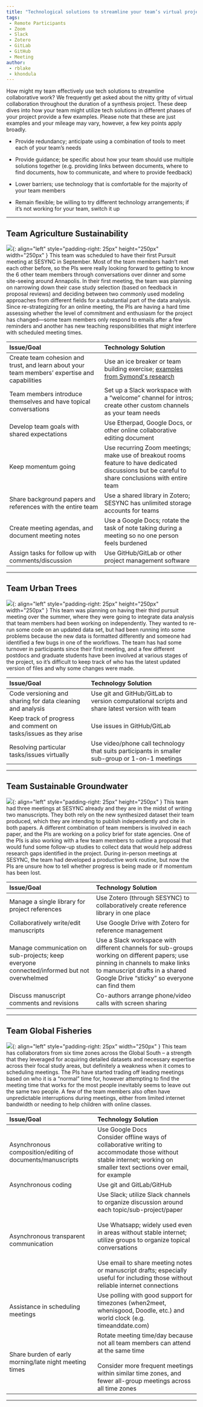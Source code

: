 ```yaml
---
title: "Technological solutions to streamline your team’s virtual project"
tags:
 - Remote Participants
 - Zoom
 - Slack
 - Zotero
 - GitLab
 - GitHub
 - Meeting
author: 
 - rblake
 - khondula
---
```



How might my team effectively use tech solutions to streamline collaborative work?  We frequently get asked about the nitty gritty of virtual collaboration throughout the duration of a synthesis project. These deep dives into how your team might utilize tech solutions in different phases of your project provide a few examples.  Please note that these are just examples and your mileage may vary, however, a few key points apply broadly.  

- Provide redundancy; anticipate using a combination of tools to meet each of your team’s needs

- Provide guidance; be specific about how your team should use multiple solutions together (e.g. providing links between documents, where to find documents, how to communicate, and where to provide feedback)

- Lower barriers; use technology that is comfortable for the majority of your team members

- Remain flexible; be willing to try different technology arrangements; if it’s not working for your team, switch it up

---------------- 

## Team Agriculture Sustainability 

![](/assets/images/agriculture-sustainability.jpg){: align="left" style="padding-right: 25px" height="250px" width="250px" }  This team was scheduled to have their first Pursuit meeting at SESYNC in September. Most of the team members hadn’t met each other before, so the PIs were really looking forward to getting to know the 6 other team members through conversations over dinner and some site-seeing around Annapolis. In their first meeting, the team was planning on narrowing down their case study selection (based on feedback in proposal reviews) and deciding between two commonly used modeling approaches from different fields for a substantial part of the data analysis. Since re-strategizing for an online meeting, the PIs are having a hard time assessing whether the level of commitment and enthusiasm for the project has changed—some team members only respond to emails after a few reminders and another has new teaching responsibilities that might interfere with scheduled meeting times.  <br>

| Issue/Goal | Technology Solution |
| :--------- | :------------------ |
| Create team cohesion and trust, and learn about your team members’ expertise and capabilities | Use an ice breaker or team building exercise; [examples from Symond's research](https://symondsresearch.com/icebreakers-for-online-teaching/) |
| Team members introduce themselves and have topical conversations | Set up a Slack workspace with a “welcome” channel for intros; create other custom channels as your team needs |
| Develop team goals with shared expectations | Use Etherpad, Google Docs, or other online collaborative editing document |
| Keep momentum going | Use recurring Zoom meetings; make use of breakout rooms feature to have dedicated discussions but be careful to share conclusions with entire team |
| Share background papers and references with the entire team | Use a shared library in Zotero; SESYNC has unlimited storage accounts for teams |
| Create meeting agendas, and document meeting notes | Use a Google Docs; rotate the task of note taking during a meeting so no one person feels burdened |
| Assign tasks for follow up with comments/discussion | Use GitHub/GitLab or other project management software |

---------------- 
 
## Team Urban Trees

![](/assets/images/city-bench-oak-tree.jpg){: align="left" style="padding-right: 25px" height="250px" width="250px" }  This team was planning on having their third pursuit meeting over the summer, where they were going to integrate data analysis that team members had been working on independently. They wanted to re-run some code on an updated data set, but had been running into some problems because the new data is formatted differently and someone had identified a few bugs in one of the workflows. The team has had some turnover in participants since their first meeting, and a few different postdocs and graduate students have been involved at various stages of the project, so it’s difficult to keep track of who has the latest updated version of files and why some changes were made.  <br>

| Issue/Goal | Technology Solution |
| :--------- | :------------------ |
| Code versioning and sharing for data cleaning and analysis | Use git and GitHub/GitLab to version computational scripts and share latest version with team |
| Keep track of progress and comment on tasks/issues as they arise | Use issues in GitHub/GitLab |
Resolving particular tasks/issues virtually | Use video/phone call technology that suits participants in smaller sub-group or 1-on-1 meetings | 

---------------- 
 
## Team Sustainable Groundwater 

![](/assets/images/groundwater.png){: align="left" style="padding-right: 25px" height="250px" }  This team had three meetings at SESYNC already and they are in the midst of writing two manuscripts. They both rely on the new synthesized dataset their team produced, which they are intending to publish independently and cite in both papers. A different combination of team members is involved in each paper, and the PIs are working on a policy brief for state agencies. One of the PIs is also working with a few team members to outline a proposal that would fund some follow-up studies to collect data that would help address research gaps identified in the project. During in-person meetings at SESYNC, the team had developed a productive work routine, but now the PIs are unsure how to tell whether progress is being made or if momentum has been lost.  <br>

| Issue/Goal | Technology Solution |
| :--------- | :------------------ |
| Manage a single library for project references | Use Zotero (through SESYNC) to collaboratively create reference library in one place | 
| Collaboratively write/edit manuscripts | Use Google Drive with Zotero for reference management
Manage communication on sub-projects; keep everyone connected/informed but not overwhelmed | Use a Slack workspace with different channels for sub-groups working on different papers; use pinning in channels to make links to manuscript drafts in a shared Google Drive “sticky” so everyone can find them | 
| Discuss manuscript comments and revisions | Co-authors arrange phone/video calls with screen sharing |

---------------- 
 
## Team Global Fisheries 

![](/assets/images/Fisheries-people.jpg){: align="left" style="padding-right: 25px" width="250px" } This team has collaborators from six time zones across the Global South – a strength that they leveraged for acquiring detailed datasets and necessary expertise across their focal study areas, but definitely a weakness when it comes to scheduling meetings. The PIs have started trading off leading meetings based on who it is a “normal” time for, however attempting to find the meeting time that works for the most people inevitably seems to leave out the same two people. A few of the team members also often have unpredictable interruptions during meetings, either from limited internet bandwidth or needing to help children with online classes.  <br>

| Issue/Goal | Technology Solution |
| :--------- | :------------------ |
| Asynchronous composition/editing of documents/manuscripts | Use Google Docs <br> Consider offline ways of collaborative writing to accommodate those without stable internet; working on smaller text sections over email, for example | 
| Asynchronous coding | Use git and GitLab/GitHub | 
| Asynchronous transparent communication | Use Slack; utilize Slack channels to organize discussion around each topic/sub-project/paper <br><br> Use Whatsapp; widely used even in areas without stable internet; utilize groups to organize topical conversations <br><br> Use email to share meeting notes or manuscript drafts; especially useful for including those without reliable internet connections |
| Assistance in scheduling meetings | Use polling with good support for timezones (when2meet, whenisgood, Doodle, etc.) and world clock (e.g. timeanddate.com) | 
| Share burden of early morning/late night meeting times | Rotate meeting time/day because not all team members can attend at the same time <br><br> Consider more frequent meetings within similar time zones, and fewer all-group meetings across all time zones  

---------------- 

